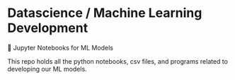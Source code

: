 # Datascience / Machine Learning Development
🔬 Jupyter Notebooks for ML Models

This repo holds all the python notebooks, csv files, and programs related to developing our ML models. 
